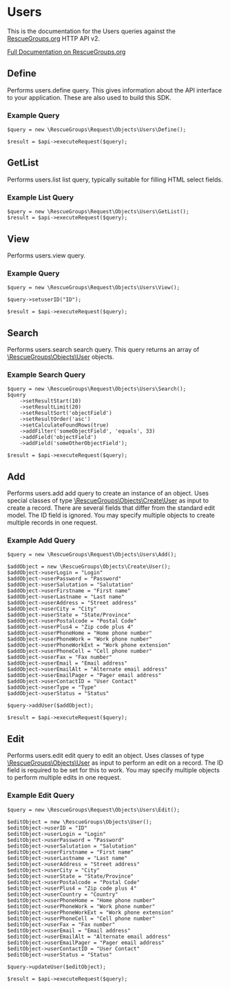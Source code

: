 # Users

This is the documentation for the Users queries against the [RescueGroups.org](https://www.rescuegroups.org/) HTTP API v2.

[Full Documentation on RescueGroups.org](https://userguide.rescuegroups.org/display/APIDG/Object+definitions#Objectdefinitions-users)

## Define
Performs users.define query. This gives information about the API interface to your application. These are also used to build this SDK.

### Example Query

    $query = new \RescueGroups\Request\Objects\Users\Define();

    $result = $api->executeRequest($query);
## GetList
Performs users.list list query, typically suitable for filling HTML select fields.

### Example List Query

    $query = new \RescueGroups\Request\Objects\Users\GetList();
    $result = $api->executeRequest($query);
## View
Performs users.view query.

### Example Query

    $query = new \RescueGroups\Request\Objects\Users\View();

    $query->setuserID("ID");

    $result = $api->executeRequest($query);

## Search
Performs users.search search query. This query returns an array of [\RescueGroups\Objects\User](../../../src/Objects/User.php) objects.

### Example Search Query

    $query = new \RescueGroups\Request\Objects\Users\Search();
    $query
        ->setResultStart(10)
        ->setResultLimit(20)
        ->setResultSort('objectField')
        ->setResultOrder('asc')
        ->setCalculateFoundRows(true)
        ->addFilter('someObjectField', 'equals', 33)
        ->addField('objectField')
        ->addField('someOtherObjectField');

    $result = $api->executeRequest($query);
## Add
Performs users.add add query to create an instance of an object. Uses special classes of type [\RescueGroups\Objects\Create\User](../../../src/Objects/User.php) as input to create a record. There are several fields that differ from the standard edit model. The ID field is ignored. You may specify multiple objects to create multiple records in one request.

### Example Add Query

    $query = new \RescueGroups\Request\Objects\Users\Add();

    $addObject = new \RescueGroups\Objects\Create\User();
    $addObject->userLogin = "Login"
    $addObject->userPassword = "Password"
    $addObject->userSalutation = "Salutation"
    $addObject->userFirstname = "First name"
    $addObject->userLastname = "Last name"
    $addObject->userAddress = "Street address"
    $addObject->userCity = "City"
    $addObject->userState = "State/Province"
    $addObject->userPostalcode = "Postal Code"
    $addObject->userPlus4 = "Zip code plus 4"
    $addObject->userPhoneHome = "Home phone number"
    $addObject->userPhoneWork = "Work phone number"
    $addObject->userPhoneWorkExt = "Work phone extension"
    $addObject->userPhoneCell = "Cell phone number"
    $addObject->userFax = "Fax number"
    $addObject->userEmail = "Email address"
    $addObject->userEmailAlt = "Alternate email address"
    $addObject->userEmailPager = "Pager email address"
    $addObject->userContactID = "User Contact"
    $addObject->userType = "Type"
    $addObject->userStatus = "Status"

    $query->addUser($addObject);

    $result = $api->executeRequest($query);
## Edit
Performs users.edit edit query to edit an object. Uses classes of type [\RescueGroups\Objects\User](../../../src/Objects/User.php) as input to perform an edit on a record. The ID field is required to be set for this to work. You may specify multiple objects to perform multiple edits in one request.

### Example Edit Query

    $query = new \RescueGroups\Request\Objects\Users\Edit();

    $editObject = new \RescueGroups\Objects\User();
    $editObject->userID = "ID"
    $editObject->userLogin = "Login"
    $editObject->userPassword = "Password"
    $editObject->userSalutation = "Salutation"
    $editObject->userFirstname = "First name"
    $editObject->userLastname = "Last name"
    $editObject->userAddress = "Street address"
    $editObject->userCity = "City"
    $editObject->userState = "State/Province"
    $editObject->userPostalcode = "Postal Code"
    $editObject->userPlus4 = "Zip code plus 4"
    $editObject->userCountry = "Country"
    $editObject->userPhoneHome = "Home phone number"
    $editObject->userPhoneWork = "Work phone number"
    $editObject->userPhoneWorkExt = "Work phone extension"
    $editObject->userPhoneCell = "Cell phone number"
    $editObject->userFax = "Fax number"
    $editObject->userEmail = "Email address"
    $editObject->userEmailAlt = "Alternate email address"
    $editObject->userEmailPager = "Pager email address"
    $editObject->userContactID = "User Contact"
    $editObject->userStatus = "Status"

    $query->updateUser($editObject);

    $result = $api->executeRequest($query);
